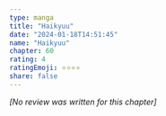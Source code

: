 ```yaml
---
type: manga
title: "Haikyuu"
date: "2024-01-18T14:51:45"
name: "Haikyuu"
chapter: 60
rating: 4
ratingEmoji: ⭐️⭐️⭐️⭐️
share: false
---
```


*[No review was written for this chapter]*
